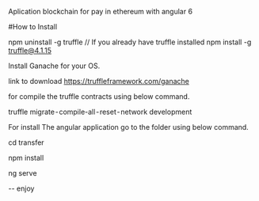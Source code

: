 Aplication blockchain for pay in ethereum with angular 6 

#How to Install

npm uninstall -g truffle // If you already have truffle installed
npm install -g truffle@4.1.15


Install Ganache for your OS. 

link to download  https://truffleframework.com/ganache


for compile the truffle contracts using below command.

truffle migrate - compile-all - reset - network development


For install The angular application go to the folder using below command.

 cd transfer

npm install

ng serve 


-- enjoy